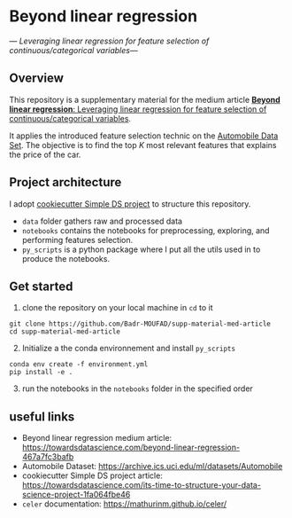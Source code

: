 # Beyond linear regression

_— Leveraging linear regression for feature selection of continuous/categorical variables—_


## Overview

This repository is a supplementary material for the medium article 
[**Beyond linear regression**: Leveraging linear regression for feature selection of continuous/categorical variables](https://towardsdatascience.com/beyond-linear-regression-467a7fc3bafb).

It applies the introduced feature selection technic on the [Automobile Data Set](https://archive.ics.uci.edu/ml/datasets/Automobile).
The objective is to find the top $K$ most relevant features that explains the price of the car.


## Project architecture

I adopt [cookiecutter Simple DS project](https://github.com/Badr-MOUFAD/cookiecutter-simple-DS-project) to structure this repository.

- ``data`` folder gathers raw and processed data
- ``notebooks`` contains the notebooks for preprocessing, exploring, and performing features selection.
- ``py_scripts`` is a python package where I put all the utils used in to produce the notebooks. 


## Get started

1. clone the repository on your local machine in ``cd`` to it

```shell
git clone https://github.com/Badr-MOUFAD/supp-material-med-article
cd supp-material-med-article
```

2. Initialize a the conda environnement and install ``py_scripts``

```shell
conda env create -f environment.yml
pip install -e .
```

3. run the notebooks in the ``notebooks`` folder in the specified order


## useful links

- Beyond linear regression medium article: https://towardsdatascience.com/beyond-linear-regression-467a7fc3bafb
- Automobile Dataset: https://archive.ics.uci.edu/ml/datasets/Automobile
- cookiecutter Simple DS project article: https://towardsdatascience.com/its-time-to-structure-your-data-science-project-1fa064fbe46
- ``celer`` documentation: https://mathurinm.github.io/celer/